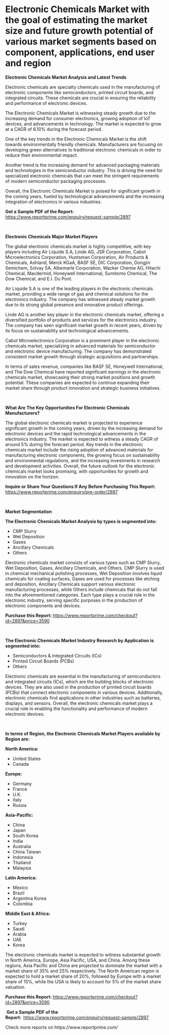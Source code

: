 <p><h1>Electronic Chemicals Market with the goal of estimating the market size and future growth potential of various market segments based on component, applications, end user and region</h1></p><p><strong>Electronic Chemicals Market Analysis and Latest Trends</strong></p>
<p><p>Electronic chemicals are specialty chemicals used in the manufacturing of electronic components like semiconductors, printed circuit boards, and integrated circuits. These chemicals are crucial in ensuring the reliability and performance of electronic devices.</p><p>The Electronic Chemicals Market is witnessing steady growth due to the increasing demand for consumer electronics, growing adoption of IoT devices, and advancements in technology. The market is expected to grow at a CAGR of 6.10% during the forecast period.</p><p>One of the key trends in the Electronic Chemicals Market is the shift towards environmentally friendly chemicals. Manufacturers are focusing on developing green alternatives to traditional electronic chemicals in order to reduce their environmental impact.</p><p>Another trend is the increasing demand for advanced packaging materials and technologies in the semiconductor industry. This is driving the need for specialized electronic chemicals that can meet the stringent requirements of modern semiconductor packaging processes.</p><p>Overall, the Electronic Chemicals Market is poised for significant growth in the coming years, fueled by technological advancements and the increasing integration of electronics in various industries.</p></p>
<p><strong>Get a Sample PDF of the Report:&nbsp;</strong> <a href="https://www.reportprime.com/enquiry/request-sample/2897">https://www.reportprime.com/enquiry/request-sample/2897</a></p>
<p>&nbsp;</p>
<p><strong>Electronic Chemicals Major Market Players</strong></p>
<p><p>The global electronic chemicals market is highly competitive, with key players including Air Liquide S.A, Linde AG, JSR Corporation, Cabot Microelectronics Corporation, Huntsman Corporation, Air Products & Chemicals, Ashland, Merck KGaA, BASF SE, DIC Corporation, Dongjin Semichem, Solvay SA, Albemarle Corporation, Wacker Chemie AG, Hitachi Chemical, Macdermid, Honeywell International, Sumitomo Chemical, The Dow Chemical, and E.I. Du Pont.</p><p>Air Liquide S.A is one of the leading players in the electronic chemicals market, providing a wide range of gas and chemical solutions for the electronics industry. The company has witnessed steady market growth due to its strong global presence and innovative product offerings.</p><p>Linde AG is another key player in the electronic chemicals market, offering a diversified portfolio of products and services for the electronics industry. The company has seen significant market growth in recent years, driven by its focus on sustainability and technological advancements.</p><p>Cabot Microelectronics Corporation is a prominent player in the electronic chemicals market, specializing in advanced materials for semiconductor and electronic device manufacturing. The company has demonstrated consistent market growth through strategic acquisitions and partnerships.</p><p>In terms of sales revenue, companies like BASF SE, Honeywell International, and The Dow Chemical have reported significant earnings in the electronic chemicals market, showcasing their strong market positions and growth potential. These companies are expected to continue expanding their market share through product innovation and strategic business initiatives.</p></p>
<p>&nbsp;</p>
<p><strong>What Are The Key Opportunities For Electronic Chemicals Manufacturers?</strong></p>
<p><p>The global electronic chemicals market is projected to experience significant growth in the coming years, driven by the increasing demand for electronic devices and the rapid technological advancements in the electronics industry. The market is expected to witness a steady CAGR of around 5% during the forecast period. Key trends in the electronic chemicals market include the rising adoption of advanced materials for manufacturing electronic components, the growing focus on sustainability and environmental regulations, and the increasing investments in research and development activities. Overall, the future outlook for the electronic chemicals market looks promising, with opportunities for growth and innovation on the horizon.</p></p>
<p><strong>Inquire or Share Your Questions If Any Before Purchasing This Report:</strong> <a href="https://www.reportprime.com/enquiry/pre-order/2897">https://www.reportprime.com/enquiry/pre-order/2897</a></p>
<p>&nbsp;</p>
<p><strong>Market Segmentation</strong></p>
<p><strong>The Electronic Chemicals Market Analysis by types is segmented into:</strong></p>
<p><ul><li>CMP Slurry</li><li>Wet Deposition</li><li>Gases</li><li>Ancillary Chemicals</li><li>Others</li></ul></p>
<p><p>Electronic chemicals market consists of various types such as CMP Slurry, Wet Deposition, Gases, Ancillary Chemicals, and Others. CMP Slurry is used in chemical mechanical polishing processes, Wet Deposition involves liquid chemicals for coating surfaces, Gases are used for processes like etching and deposition, Ancillary Chemicals support various electronic manufacturing processes, while Others include chemicals that do not fall into the aforementioned categories. Each type plays a crucial role in the electronic industry, serving specific purposes in the production of electronic components and devices.</p></p>
<p><strong>Purchase this Report:&nbsp;</strong><a href="https://www.reportprime.com/checkout?id=2897&price=3590">https://www.reportprime.com/checkout?id=2897&price=3590</a></p>
<p>&nbsp;</p>
<p><strong>The Electronic Chemicals Market Industry Research by Application is segmented into:</strong></p>
<p><ul><li>Semiconductors & Integrated Circuits (ICs)</li><li>Printed Circuit Boards (PCBs)</li><li>Others</li></ul></p>
<p><p>Electronic chemicals are essential in the manufacturing of semiconductors and integrated circuits (ICs), which are the building blocks of electronic devices. They are also used in the production of printed circuit boards (PCBs) that connect electronic components in various devices. Additionally, electronic chemicals find applications in other industries such as batteries, displays, and sensors. Overall, the electronic chemicals market plays a crucial role in enabling the functionality and performance of modern electronic devices.</p></p>
<p>&nbsp;</p>
<p><strong>In terms of Region, the Electronic Chemicals Market Players available by Region are:</strong></p>
<p>
    <p> <strong> North America: </strong>
        <ul>
            <li>United States</li>
            <li>Canada</li>
        </ul>
        </p> 
    <p> <strong> Europe: </strong>
        <ul>
            <li>Germany</li>
            <li>France</li>
            <li>U.K.</li>
            <li>Italy</li>
            <li>Russia</li>
        </ul>
        </p> 
    <p> <strong> Asia-Pacific: </strong>
        <ul>
            <li>China</li>
            <li>Japan</li>
            <li>South Korea</li>
            <li>India</li>
            <li>Australia</li>
            <li>China Taiwan</li>
            <li>Indonesia</li>
            <li>Thailand</li>
            <li>Malaysia</li>
        </ul>
        </p> 
    <p> <strong> Latin America: </strong>
        <ul>
            <li>Mexico</li>
            <li>Brazil</li>
            <li>Argentina Korea</li>
            <li>Colombia</li>
        </ul>
        </p> 
    <p> <strong> Middle East & Africa: </strong>
        <ul>
            <li>Turkey</li>
            <li>Saudi</li>
            <li>Arabia</li>
            <li>UAE</li>
            <li>Korea</li>
        </ul>
    </p>
    </p>
<p><p>The electronic chemicals market is expected to witness substantial growth in North America, Europe, Asia Pacific, USA, and China. Among these regions, Asia Pacific and China are projected to dominate the market with a market share of 35% and 25% respectively. The North American region is expected to hold a market share of 20%, followed by Europe with a market share of 15%, while the USA is likely to account for 5% of the market share valuation.</p></p>
<p><strong>Purchase this Report: </strong><a href="https://www.reportprime.com/checkout?id=2897&price=3590">https://www.reportprime.com/checkout?id=2897&price=3590</a></p>
<p>&nbsp;<strong>Get a Sample PDF of the Report:&nbsp;&nbsp;</strong><a href="https://www.reportprime.com/enquiry/request-sample/2897">https://www.reportprime.com/enquiry/request-sample/2897</a></p>
<p><strong></strong></p>
<p>Check more reports on https://www.reportprime.com/</p>